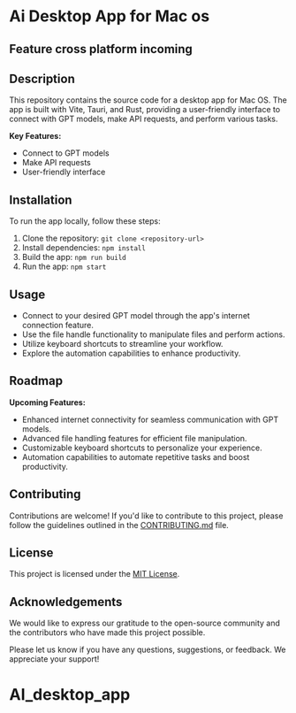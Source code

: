 # Ai Desktop App for Mac os

## Feature cross platform incoming

## Description

This repository contains the source code for a desktop app for Mac OS. The app is built with Vite, Tauri, and Rust, providing a user-friendly interface to connect with GPT models, make API requests, and perform various tasks.

**Key Features:**

- Connect to GPT models
- Make API requests
- User-friendly interface

## Installation

To run the app locally, follow these steps:

1. Clone the repository: `git clone <repository-url>`
2. Install dependencies: `npm install`
3. Build the app: `npm run build`
4. Run the app: `npm start`

## Usage

- Connect to your desired GPT model through the app's internet connection feature.
- Use the file handle functionality to manipulate files and perform actions.
- Utilize keyboard shortcuts to streamline your workflow.
- Explore the automation capabilities to enhance productivity.

## Roadmap

**Upcoming Features:**

- Enhanced internet connectivity for seamless communication with GPT models.
- Advanced file handling features for efficient file manipulation.
- Customizable keyboard shortcuts to personalize your experience.
- Automation capabilities to automate repetitive tasks and boost productivity.

## Contributing

Contributions are welcome! If you'd like to contribute to this project, please follow the guidelines outlined in the [CONTRIBUTING.md](CONTRIBUTING.md) file.

## License

This project is licensed under the [MIT License](LICENSE).

## Acknowledgements

We would like to express our gratitude to the open-source community and the contributors who have made this project possible.

Please let us know if you have any questions, suggestions, or feedback. We appreciate your support!
# AI_desktop_app
